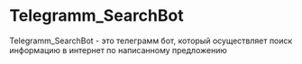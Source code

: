 # Telegramm_SearchBot
Telegramm_SearchBot - это телеграмм бот, который осуществляет поиск информацию в интернет по написанному предложению
